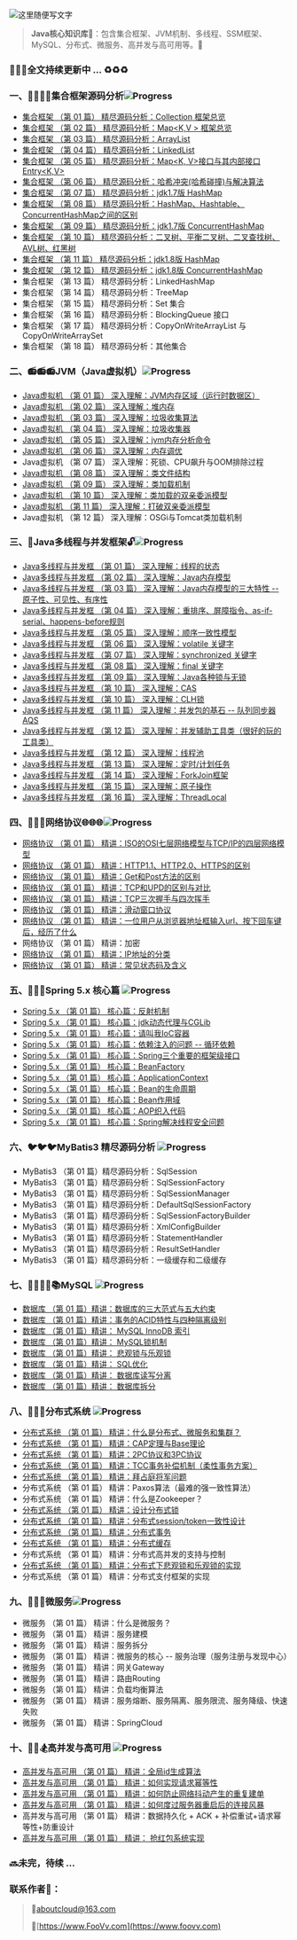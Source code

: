 ![这里随便写文字](http://pgq1yfr0p.bkt.clouddn.com/image/logo/1001.jpg)

> **Java核心知识库**:school_satchel:：包含集合框架、JVM机制、多线程、SSM框架、MySQL、分布式、微服务、高并发与高可用等。:bookmark:

### :lollipop::lollipop::lollipop:全文持续更新中 ... :recycle::recycle::recycle:

### 一、:bullettrain_side::railway_car::railway_car::railway_car:集合框架源码分析![Progress](http://progressed.io/bar/61)
* [集合框架 （第 01 篇） 精尽源码分析：Collection<E> 框架总览](https://github.com/about-cloud/JavaCore/blob/master/resource/markdown/collection/JavaCollections.md)
* [集合框架 （第 02 篇） 精尽源码分析：Map<K,V > 框架总览](https://github.com/about-cloud/JavaCore/blob/master/resource/markdown/collection/JavaMaps.md)
* [集合框架 （第 03 篇） 精尽源码分析：ArrayList](https://github.com/about-cloud/JavaCore/blob/master/resource/markdown/collection/ArrayList.md)
* [集合框架 （第 04 篇） 精尽源码分析：LinkedList](https://github.com/about-cloud/JavaCore/blob/master/resource/markdown/collection/LinkedList.md)
* [集合框架 （第 05 篇） 精尽源码分析：Map<K, V>接口与其内部接口Entry<K,V>](https://github.com/about-cloud/JavaCore/blob/master/resource/markdown/collection/Map.Entry1.7v.md)
* [集合框架 （第 06 篇） 精尽源码分析：哈希冲突(哈希碰撞)与解决算法](https://github.com/about-cloud/JavaCore/blob/master/resource/markdown/collection/HashConflictsAndResolve.md)
* [集合框架 （第 07 篇） 精尽源码分析：jdk1.7版 HashMap](https://github.com/about-cloud/JavaCore/blob/master/resource/markdown/collection/HashMap1.7v.md)
* [集合框架 （第 08 篇） 精尽源码分析：HashMap、Hashtable、ConcurrentHashMap之间的区别](https://github.com/about-cloud/JavaCore/blob/master/resource/markdown/collection/HashMapHashtableConcurrentHashMap.md)
* [集合框架 （第 09 篇） 精尽源码分析：jdk1.7版 ConcurrentHashMap](https://github.com/about-cloud/JavaCore/blob/master/resource/markdown/collection/ConcurrentHashMap1.7v.md)
* [集合框架 （第 10 篇） 精尽源码分析：二叉树、平衡二叉树、二叉查找树、AVL树、红黑树](https://github.com/about-cloud/JavaCore/blob/master/resource/markdown/collection/BinaryTrees.md)
* [集合框架 （第 11 篇） 精尽源码分析：jdk1.8版 HashMap](https://github.com/about-cloud/JavaCore/blob/master/resource/markdown/collection/HashMap1.8v.md)
* [集合框架 （第 12 篇） 精尽源码分析：jdk1.8版 ConcurrentHashMap](ttps://github.com/about-cloud/JavaCore/blob/master/resource/markdown/collection/ConcurrentHashMap1.8v.md)
* 集合框架 （第 13 篇） 精尽源码分析：LinkedHashMap
* 集合框架 （第 14 篇） 精尽源码分析：TreeMap
* 集合框架 （第 15 篇） 精尽源码分析：Set<E> 集合
* 集合框架 （第 16 篇） 精尽源码分析：BlockingQueue 接口
* 集合框架 （第 17 篇） 精尽源码分析：CopyOnWriteArrayList 与 CopyOnWriteArraySet
* 集合框架 （第 18 篇） 精尽源码分析：其他集合


### 二、:radio::radio::radio:JVM（Java虚拟机）![Progress](http://progressed.io/bar/41)
* [Java虚拟机 （第 01 篇） 深入理解：JVM内存区域（运行时数据区）]()
* [Java虚拟机 （第 02 篇） 深入理解：堆内存]()
* [Java虚拟机 （第 03 篇） 深入理解：垃圾收集算法]()
* [Java虚拟机 （第 04 篇） 深入理解：垃圾收集器]()
* [Java虚拟机 （第 05 篇） 深入理解：jvm内存分析命令]()
* [Java虚拟机 （第 06 篇） 深入理解：内存调优]()
* Java虚拟机 （第 07 篇） 深入理解：死锁、CPU飙升与OOM排除过程
* [Java虚拟机 （第 08 篇） 深入理解：类文件结构]()
* [Java虚拟机 （第 09 篇） 深入理解：类加载机制]()
* [Java虚拟机 （第 10 篇） 深入理解：类加载的双亲委派模型]()
* [Java虚拟机 （第 11 篇） 深入理解：打破双亲委派模型]()
* Java虚拟机 （第 12 篇） 深入理解：OSGi与Tomcat类加载机制


### 三、:closed_lock_with_key:Java多线程与并发框架:unlock:![Progress](http://progressed.io/bar/35)   
* [Java多线程与并发框 （第 01 篇） 深入理解：线程的状态]()
* [Java多线程与并发框 （第 02 篇） 深入理解：Java内存模型]()
* [Java多线程与并发框 （第 03 篇） 深入理解：Java内存模型的三大特性 -- 原子性、可见性、有序性]()
* [Java多线程与并发框 （第 04 篇） 深入理解：重排序、屏障指令、as-if-serial、happens-before规则]()
* [Java多线程与并发框 （第 05 篇） 深入理解：顺序一致性模型]()
* [Java多线程与并发框 （第 06 篇） 深入理解：volatile 关键字]()
* [Java多线程与并发框 （第 07 篇） 深入理解：synchronized 关键字]()
* [Java多线程与并发框 （第 08 篇） 深入理解：final 关键字]()
* [Java多线程与并发框 （第 09 篇） 深入理解：Java各种锁与无锁]()
* [Java多线程与并发框 （第 10 篇） 深入理解：CAS]()
* [Java多线程与并发框 （第 10 篇） 深入理解：CLH锁]()
* [Java多线程与并发框 （第 11 篇） 深入理解：并发包的基石 -- 队列同步器 AQS]()
* [Java多线程与并发框 （第 12 篇） 深入理解：并发辅助工具类（很好的玩的工具类）]()
* [Java多线程与并发框 （第 12 篇） 深入理解：线程池]()
* [Java多线程与并发框 （第 13 篇） 深入理解：定时/计划任务]()
* [Java多线程与并发框 （第 14 篇） 深入理解：ForkJoin框架]()
* [Java多线程与并发框 （第 15 篇） 深入理解：原子操作]()
* [Java多线程与并发框 （第 16 篇） 深入理解：ThreadLocal]()


### 四、:satellite::satellite::satellite:网络协议:globe_with_meridians::globe_with_meridians::globe_with_meridians:![Progress](http://progressed.io/bar/0)
* [网络协议 （第 01 篇） 精讲：ISO的OSI七层网络模型与TCP/IP的四层网络模型]()
* [网络协议 （第 01 篇） 精讲：HTTP1.1、HTTP2.0、HTTPS的区别]()
* [网络协议 （第 01 篇） 精讲：Get和Post方法的区别]()
* [网络协议 （第 01 篇） 精讲：TCP和UPD的区别与对比]()
* [网络协议 （第 01 篇） 精讲：TCP三次握手与四次挥手]()
* [网络协议 （第 01 篇） 精讲：滑动窗口协议]()
* [网络协议 （第 01 篇） 精讲：一位用户从浏览器地址框输入url、按下回车键后，经历了什么]()
* 网络协议 （第 01 篇） 精讲：加密
* [网络协议 （第 01 篇） 精讲：IP地址的分类]()
* [网络协议 （第 01 篇） 精讲：常见状态码及含义]()


### 五、:leaves::four_leaf_clover::fountain:Spring 5.x 核心篇 ![Progress](http://progressed.io/bar/0)
* [Spring 5.x （第 01 篇） 核心篇：反射机制]()
* [Spring 5.x （第 01 篇） 核心篇：jdk动态代理与CGLib]()
* [Spring 5.x （第 01 篇） 核心篇：请叫我IoC容器]()
* [Spring 5.x （第 01 篇） 核心篇：依赖注入的问题 -- 循环依赖]()
* [Spring 5.x （第 01 篇） 核心篇：Spring三个重要的框架级接口]()
* [Spring 5.x （第 01 篇） 核心篇：BeanFactory]()
* [Spring 5.x （第 01 篇） 核心篇：ApplicationContext]()
* [Spring 5.x （第 01 篇） 核心篇：Bean的生命周期]()
* [Spring 5.x （第 01 篇） 核心篇：Bean作用域]()
* [Spring 5.x （第 01 篇） 核心篇：AOP织入代码]()
* [Spring 5.x （第 01 篇） 核心篇：Spring解决线程安全问题]()


### 六、:bird::bird::bird:MyBatis3 精尽源码分析 ![Progress](http://progressed.io/bar/0)
* MyBatis3 （第 01 篇）精尽源码分析：SqlSession
* MyBatis3 （第 01 篇）精尽源码分析：SqlSessionFactory
* MyBatis3 （第 01 篇）精尽源码分析：SqlSessionManager
* MyBatis3 （第 01 篇）精尽源码分析：DefaultSqlSessionFactory
* MyBatis3 （第 01 篇）精尽源码分析：SqlSessionFactoryBuilder
* MyBatis3 （第 01 篇）精尽源码分析：XmlConfigBuilder
* MyBatis3 （第 01 篇）精尽源码分析：StatementHandler
* MyBatis3 （第 01 篇）精尽源码分析：ResultSetHandler
* MyBatis3 （第 01 篇）精尽源码分析：一级缓存和二级缓存


### 七、:closed_book::green_book::blue_book::notebook_with_decorative_cover::books:MySQL ![Progress](http://progressed.io/bar/0)
* [数据库 （第 01 篇）精讲：数据库的三大范式与五大约束]()
* [数据库 （第 01 篇）精讲：事务的ACID特性与四种隔离级别]()
* [数据库 （第 01 篇）精讲： MySQL InnoDB 索引]()
* [数据库 （第 01 篇）精讲： MySQL锁机制]()
* [数据库 （第 01 篇）精讲： 悲观锁与乐观锁]()
* [数据库 （第 01 篇）精讲： SQL优化]()
* [数据库 （第 01 篇）精讲： 数据库读写分离]()
* [数据库 （第 01 篇）精讲： 数据库拆分]()


### 八、:telescope::tokyo_tower::satellite:分布式系统 ![Progress](http://progressed.io/bar/0)
* [分布式系统 （第 01 篇） 精讲：什么是分布式、微服务和集群？]()
* [分布式系统 （第 01 篇） 精讲：CAP定理与Base理论]()
* [分布式系统 （第 01 篇） 精讲：2PC协议和3PC协议]()
* [分布式系统 （第 01 篇） 精讲：TCC事务补偿机制（柔性事务方案）]()
* [分布式系统 （第 01 篇） 精讲：拜占庭将军问题]()
* 分布式系统 （第 01 篇） 精讲：Paxos算法（最难的强一致性算法）
* 分布式系统 （第 01 篇） 精讲：什么是Zookeeper？
* [分布式系统 （第 01 篇） 精讲：设计分布式锁]()
* [分布式系统 （第 01 篇） 精讲：分布式session/token一致性设计]()
* [分布式系统 （第 01 篇） 精讲：分布式事务]()
* [分布式系统 （第 01 篇） 精讲：分布式缓存]()
* 分布式系统 （第 01 篇） 精讲：分布式高并发的支持与控制
* [分布式系统 （第 01 篇） 精讲：分布式下悲观锁和乐观锁的实现]()
* 分布式系统 （第 01 篇） 精讲：分布式支付框架的实现


### 九、:microscope::microscope::microscope:微服务![Progress](http://progressed.io/bar/0)
* 微服务 （第 01 篇） 精讲：什么是微服务？
* 微服务 （第 01 篇） 精讲：服务建模
* 微服务 （第 01 篇） 精讲：服务拆分
* 微服务 （第 01 篇） 精讲：微服务的核心 -- 服务治理（服务注册与发现中心）
* 微服务 （第 01 篇） 精讲：网关Gateway
* 微服务 （第 01 篇） 精讲：路由Routing
* 微服务 （第 01 篇） 精讲：负载均衡算法
* 微服务 （第 01 篇） 精讲：服务熔断、服务隔离、服务限流、服务降级、快速失败
* 微服务 （第 01 篇） 精讲：SpringCloud


### 十、:bicyclist::horse_racing::snowboarder:高并发与高可用 ![Progress](http://progressed.io/bar/0)
* [高并发与高可用 （第 01 篇） 精讲：全局id生成算法]()
* [高并发与高可用 （第 01 篇） 精讲：如何实现请求幂等性]()
* [高并发与高可用 （第 01 篇） 精讲：如何防止网络抖动产生的重复建单]()
* [高并发与高可用 （第 01 篇） 精讲：如何度过服务器重启后的连接风暴]()
* 高并发与高可用 （第 01 篇） 精讲：数据持久化 + ACK + 补偿重试+请求幂等性+防重设计
* [高并发与高可用 （第 01 篇） 精讲： 抢红包系统实现]()

### :soon:未完，待续  ...

### 联系作者:flags:：

> :postbox:aboutcloud@163.com
>
> :dizzy:[https://www.FooVv.com](https://www.foovv.com)